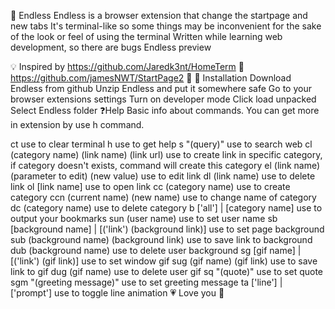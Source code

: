 🌌 Endless
Endless is a browser extension that change the startpage and new tabs
It's terminal-like so some things may be inconvenient for the sake of the look or feel of using the terminal
Written while learning web development, so there are bugs
Endless preview

💡 Inspired by
https://github.com/Jaredk3nt/HomeTerm 💖
https://github.com/jamesNWT/StartPage2 💖
🔰 Installation
Download Endless from github
Unzip Endless and put it somewhere safe
Go to your browser extensions settings
Turn on developer mode
Click load unpacked
Select Endless folder
❓Help
Basic info about commands. You can get more in extension by use h command.

ct
use to clear terminal
h
use to get help
s "(query)"
use to search web
cl (category name) (link name) (link url)
use to create link in specific category, if category doesn't exists, command will create this category
el (link name) (parameter to edit) (new value)
use to edit link
dl (link name)
use to delete link
ol [link name]
use to open link
cc (category name)
use to create category
ccn (current name) (new name)
use to change name of category
dc (category name)
use to delete category
b ['all'] | [category name]
use to output your bookmarks
sun (user name)
use to set user name
sb [background name] | [('link') (background link)]
use to set page background
sub (background name) (background link)
use to save link to background
dub (background name)
use to delete user background
sg [gif name] | [('link') (gif link)]
use to set window gif
sug (gif name) (gif link)
use to save link to gif
dug (gif name)
use to delete user gif
sq "(quote)"
use to set quote
sgm "(greeting message)"
use to set greeting message
ta ['line'] | ['prompt']
use to toggle line animation
💗 Love you 💖